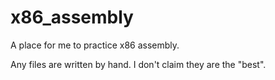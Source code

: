 # x86_assembly
A place for me to practice x86 assembly.

Any files are written by hand. I don't claim they are the "best".
